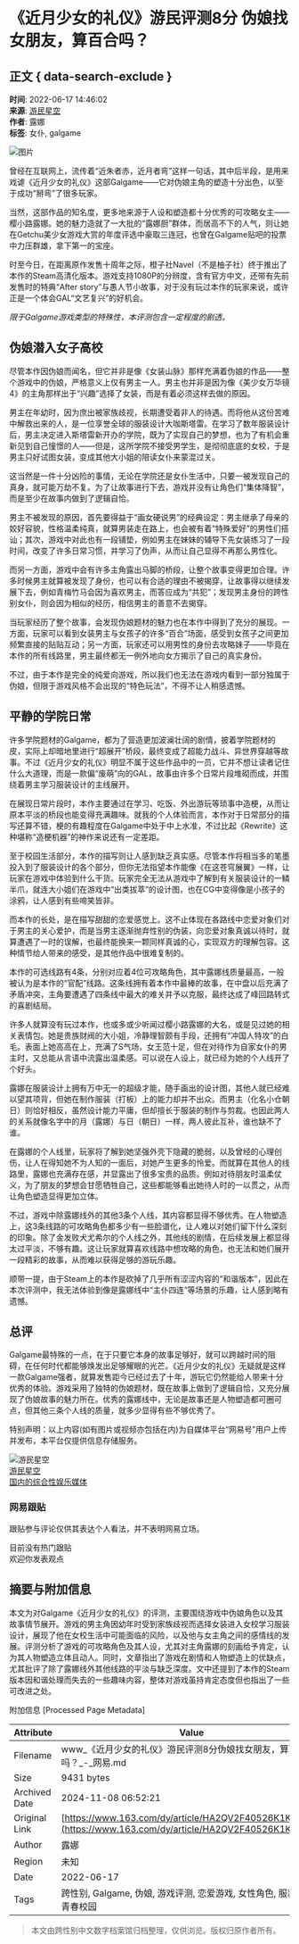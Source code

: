 # 《近月少女的礼仪》游民评测8分 伪娘找女朋友，算百合吗？

## 正文 { data-search-exclude }


**时间**: 2022-06-17 14:46:02  
**来源**: [游民星空](https://www.163.com/dy/media/T1502267589752.html)  
**作者**: 露娜  
**标签**: 女仆, galgame  

![图片](https://static.ws.126.net/163/f2e/dy_media/dy_media/static/images/ipLocation.f6d00eb.svg)

曾经在互联网上，流传着“近朱者赤，近月者弯”这样一句话，其中后半段，是用来戏谑《近月少女的礼仪》这部Galgame——它对伪娘主角的塑造十分出色，以至于成功“掰弯”了很多玩家。

当然，这部作品的知名度，更多地来源于人设和塑造都十分优秀的可攻略女主——樱小路露娜。她的魅力造就了一大批的“露娜厨”群体，而居高不下的人气，则让她在Getchu美少女游戏大赏的年度评选中豪取三连冠，也曾在Galgame贴吧的投票中力压群雄，拿下第一的宝座。

时至今日，在距离原作发售十周年之际，橙子社Navel（不是柚子社）终于推出了本作的Steam高清化版本。游戏支持1080P的分辨度，含有官方中文，还带有先前发售时的特典“After story”与愚人节小故事，对于没有玩过本作的玩家来说，或许正是一个体会GAL“文艺复兴”的好机会。

*限于Galgame游戏类型的特殊性，本评测包含一定程度的剧透。*

## 伪娘潜入女子高校

尽管本作因伪娘而闻名，但它并非是像《女装山脉》那样充满着伪娘的作品——整个游戏中的伪娘，严格意义上仅有男主一人。男主也并非是因为像《美少女万华镜4》的主角那样出于“兴趣”选择了女装，而是有着必须这样去做的原因。

男主在年幼时，因为庶出被家族歧视，长期遭受着非人的待遇。而将他从这份苦难中解救出来的人，是一位享誉全球的服装设计大咖斯塔雷。在学习了数年服装设计后，男主决定进入斯塔雷新开办的学院，既为了实现自己的梦想，也为了有机会重新见到自己憧憬的人——但是，这所学院不接受男学生，是彻彻底底的女校，于是男主只好试图女装，变成其他大小姐的陪读女仆来蒙混过关。

这当然是一件十分凶险的事情，无论在学院还是女仆生活中，只要一被发现自己的真身，就可能万劫不复。为了让故事进行下去，游戏并没有让角色们“集体降智”，而是至少在故事内做到了逻辑自恰。

男主不被发现的原因，首先要得益于“画女硬说男”的经典设定：男主继承了母亲的姣好容貌，性格温柔纯真，就算男装走在路上，也会被有着“特殊爱好”的男性们搭讪；其次，游戏中对此也有一段铺垫，例如男主在妹妹的辅导下先女装练习了一段时间，改变了许多日常习惯，并学习了伪声，从而让自己显得不再那么男性化。

而另一方面，游戏中会有许多主角露出马脚的桥段，让整个故事变得更加合理。许多时候男主就算被发现了身份，也可以有合适的理由不被揭穿，让故事得以继续发展下去，例如青梅竹马会因为喜欢男主，而答应成为“共犯”；发现男主身份的跨性别女仆，则会因为相似的经历，相信男主的善意不去揭穿。

当玩家经历了整个故事，会发现伪娘题材的魅力也在本作中得到了充分的展现。一方面，玩家可以看到女装男主与女孩子的许多“百合”场面，感受到女孩子之间更加频繁直接的贴贴互动；另一方面，玩家还可以用男性的身份去攻略妹子——毕竟在本作的所有线路里，男主最终都无一例外地向女方揭示了自己的真实身份。

不过，由于本作是完全的纯爱向游戏，所以我们也无法在游戏内看到一部分独属于伪娘，但限于游戏风格不会出现的“特色玩法”，不得不让人稍感遗憾。

## 平静的学院日常

许多学院题材的Galgame，都为了营造更加波澜壮阔的剧情，披着学院题材的皮，实际上却暗地里进行“超展开”桥段，最终变成了超能力战斗、异世界穿越等故事。不过《近月少女的礼仪》明显不属于这些作品中的一员，它并不想让读者记住什么大道理，而是一款偏“废萌”向的GAL，故事由许多个日常片段堆砌而成，并围绕着男主学习服装设计的主线展开。

在展现日常片段时，本作主要通过在学习、吃饭、外出游玩等琐事中造梗，从而让原本平淡的桥段也能变得充满趣味。就我的个人体验而言，本作对于日常部分的描写还算不错，梗的有趣程度在Galgame中处于中上水准，不过比起《Rewrite》这种堪称“造梗机器”的神作来说还有一定差距。

至于校园生活部分，本作的描写则让人感到缺乏真实感。尽管本作将相当多的笔墨投入到了服装设计的各个部分，但你无法指望本作能像《在这苍穹展翼》一样，让玩家在游戏中体验到什么干货。玩家完全无法从游戏中了解到有关服装设计的一鳞半爪，就连大小姐们在游戏中“出类拔萃”的设计图，也在CG中变得像是小孩子的涂鸦，让人感到有些啼笑皆非。

而本作的长处，是在描写甜甜的恋爱感觉上。这不止体现在各路线中恋爱对象们对于男主的关心爱护，而是当男主逐渐抛弃性别的伪装，向恋爱对象真诚以待时，就算遭遇了一时的误解，也最终能换来一颗同样真诚的心，实现双方的理解包容。这种情节给人带来的感受，是其他作品中很难复制的。

本作的可选线路有4条，分别对应着4位可攻略角色，其中露娜线质量最高，一般被认为是本作的“官配”线路。这条线拥有着本作中最棒的故事，在中盘以后充满了矛盾冲突，主角要遭遇了四条线中最大的难关并予以克服，最终达成了峰回路转式的喜剧结局。

许多人就算没有玩过本作，也或多或少听闻过樱小路露娜的大名，或是见过她的相关表情包。她是贵族财阀的大小姐，冷静理智颇有手段，还拥有“冲国人特攻”的白毛。表面上她高高在上，充满了S气场，女王范十足，但在对待作为自家女仆的男主时，又总能从言语中流露出温柔感。可以说在人设上，就已经为她的个人线开了个好头。

露娜在服装设计上拥有万中无一的超级才能，随手画出的设计图，其他人就已经难以望其项背，但她在制作服装（打板）上的能力却并不出众。而男主（化名小仓朝日）则恰好相反，虽然设计能力平庸，但却擅长于服装的制作与剪裁。也因此两人的关系就像名字中的月（露娜）与日（朝日）一样，两人彼此互补，谁也缺不了谁。

在露娜的个人线里，玩家将了解到她坚强外壳下隐藏的脆弱，以及曾经的心理创伤，让人在得知她不为人知的一面后，对她产生更多的怜爱。而就算在其他人的线路里，露娜也充满存在感，并显露出了很多宝贵的品质。例如对待朋友时温柔仗义，为了朋友的梦想会甘愿牺牲自己，这些都能够看出她待人时的一以贯之，从而让角色塑造显得更加立体。

不过，游戏中除露娜线外的其他3条个人线，其内容都显得不够优秀。在人物塑造上，这3条线路的可攻略角色都多少有一些脸谱化，让人难以对她们留下什么深刻的印象。除了金发败犬尤希尔的个人线之外，其他线的剧情，在后续发展上都显得太过平淡，不够有趣。这让玩家就算喜欢线路中想攻略的角色，也无法和她们展开一段精彩的故事，从而难以获得足够的游玩乐趣。

顺带一提，由于Steam上的本作是砍掉了几乎所有涩涩内容的“和谐版本”，因此在本次评测中，我无法体验到像是露娜线中“主仆四连”等场景的乐趣，让人感到略有遗憾。

## 总评

Galgame最特殊的一点，在于只要它本身的故事足够好，就可以跨越时间的阻碍，在任何时代都能够焕发出足够耀眼的光芒。《近月少女的礼仪》无疑就是这样一款Galgame强者，就算发售距今已经过去了十年，游玩它仍然能给人带来十分优秀的体验。游戏采用了独特的伪娘题材，既在故事上做到了逻辑自恰，又充分展现了伪娘故事的魅力所在。优秀的露娜线中，无论是故事还是人物塑造都可圈可点，但其他三条个人线的质量，就多少显得有些不够优秀了。

特别声明：以上内容(如有图片或视频亦包括在内)为自媒体平台“网易号”用户上传并发布，本平台仅提供信息存储服务。

![游民星空](https://nimg.ws.126.net/?url=http://dingyue.ws.126.net/Ujiz92YiSHKvZsCjeUgrVwBLUJyOKBbtNjgLRAF8Fvgm61502267589428.png&thumbnail=160y160&quality=80&type=jpg)  
[游民星空](https://www.163.com/dy/media/T1502267589752.html)  
[国内的综合性娱乐媒体](https://www.163.com/dy/media/T1502267589752.html)  

### 网易跟贴

跟贴参与评论仅供其表达个人看法，并不表明网易立场。  

目前没有热门跟贴  
欢迎你发表观点

## 摘要与附加信息

<!-- tcd_abstract -->
本文为对Galgame《近月少女的礼仪》的评测，主要围绕游戏中伪娘角色以及其故事情节展开。游戏的男主角因幼年时受到家族歧视而选择女装进入女校学习服装设计，展现了他在女校生活中可能面临的风险，以及他与女主角之间的感情线的发展。评测分析了游戏的可攻略角色及其人设，尤其对主角露娜的刻画给予肯定，认为其人物塑造立体且动人。同时，文章指出了游戏在剧情和人物塑造上的优缺点，尤其批评了除了露娜线外其他线路的平淡与缺乏深度。文中还提到了本作的Steam版本因和谐处理而失去的一些趣味内容，整体对游戏虽持肯定态度但也指出了一些可改进之处。
<!-- tcd_abstract_end -->

附加信息 [Processed Page Metadata]

| Attribute       | Value                                  |
|-----------------|----------------------------------------|
| Filename        | www_《近月少女的礼仪》游民评测8分伪娘找女朋友，算百合吗？_-_网易.md                             |
| Size            | 9431 bytes                           |
| Archived Date   | 2024-11-08 06:52:21                             |
| Original Link   | [https://www.163.com/dy/article/HA2QV2F40526K1KN.html](https://www.163.com/dy/article/HA2QV2F40526K1KN.html)                       |
| Author          | 露娜                               |
| Region          | 未知                               |
| Date            | 2022-06-17                                 |
| Tags            | 跨性别, Galgame, 伪娘, 游戏评测, 恋爱游戏, 女性角色, 服装设计, 青春校园                                 |
>
> 本文由跨性别中文数字档案馆归档整理，仅供浏览。版权归原作者所有。
>